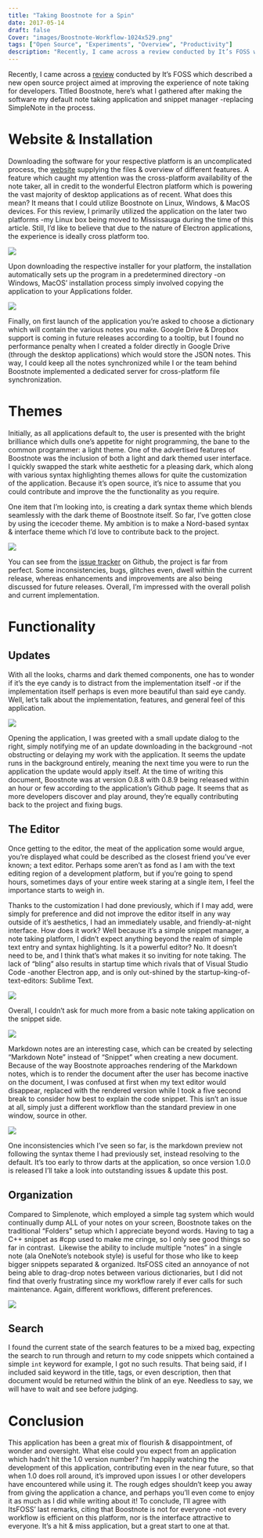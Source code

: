 ```yaml
---
title: "Taking Boostnote for a Spin"
date: 2017-05-14
draft: false
Cover: "images/Boostnote-Workflow-1024x529.png"
tags: ["Open Source", "Experiments", "Overview", "Productivity"]
description: "Recently, I came across a review conducted by It’s FOSS which described a new open source project aimed at improving the experience of note taking for developers. Titled Boostnote, here’s what I gathered after making the software my default note taking application and snippet manager -replacing SimpleNote in the process."
---
```


Recently, I came across a [review](https://itsfoss.com/boostnote-linux-review/) conducted by It’s FOSS which described a new open source project aimed at improving the experience of note taking for developers. Titled Boostnote, here’s what I gathered after making the software my default note taking application and snippet manager -replacing SimpleNote in the process.

# Website & Installation

Downloading the software for your respective platform is an uncomplicated process, the [website](https://boostnote.io/) supplying the files & overview of different features. A feature which caught my attention was the cross-platform availability of the note taker, all in credit to the wonderful Electron platform which is powering the vast majority of desktop applications as of recent. What does this mean? It means that I could utilize Boostnote on Linux, Windows, & MacOS devices. For this review, I primarily utilized the application on the later two platforms -my Linux box being moved to Mississauga during the time of this article. Still, I’d like to believe that due to the nature of Electron applications, the experience is ideally cross platform too.

[![](./images/Boostnote-Install-1024x756.png)](http://raygervais.ca/wp-content/uploads/2017/05/Boostnote-Install.png)

Upon downloading the respective installer for your platform, the installation automatically sets up the program in a predetermined directory -on Windows, MacOS’ installation process simply involved copying the application to your Applications folder.

[![](./images/Boostnote-Dictionary-1024x703.png)](http://raygervais.ca/wp-content/uploads/2017/05/Boostnote-Dictionary.png)

Finally, on first launch of the application you’re asked to choose a dictionary which will contain the various notes you make. Google Drive & Dropbox support is coming in future releases according to a tooltip, but I found no performance penalty when I created a folder directly in Google Drive (through the desktop applications) which would store the JSON notes. This way, I could keep all the notes synchronized while I or the team behind Boostnote implemented a dedicated server for cross-platform file synchronization.

# Themes

Initially, as all applications default to, the user is presented with the bright brilliance which dulls one’s appetite for night programming, the bane to the common programmer: a light theme. One of the advertised features of Boostnote was the inclusion of both a light and dark themed user interface. I quickly swapped the stark white aesthetic for a pleasing dark, which along with various syntax highlighting themes allows for quite the customization of the application. Because it’s open source, it’s nice to assume that you could contribute and improve the the functionality as you require.

One item that I’m looking into, is creating a dark syntax theme which blends seamlessly with the dark theme of Boostnote itself. So far, I’ve gotten close by using the icecoder theme. My ambition is to make a Nord-based syntax & interface theme which I’d love to contribute back to the project.

[![](./images/Boostnote-Workflow-1024x529.png)](http://raygervais.ca/wp-content/uploads/2017/05/Boostnote-Workflow.png)

You can see from the [issue tracker](https://github.com/BoostIO/Boostnote/issues) on Github, the project is far from perfect. Some inconsistencies, bugs, glitches even, dwell within the current release, whereas enhancements and improvements are also being discussed for future releases. Overall, I’m impressed with the overall polish and current implementation.

# Functionality

## Updates

With all the looks, charms and dark themed components, one has to wonder if it’s the eye candy is to distract from the implementation itself -or if the implementation itself perhaps is even more beautiful than said eye candy. Well, let’s talk about the implementation, features, and general feel of this application.

[![](./images/Boostnote-Info-0.8-1024x721.png)](http://raygervais.ca/wp-content/uploads/2017/05/Boostnote-Info-0.8.png)

Opening the application, I was greeted with a small update dialog to the right, simply notifying me of an update downloading in the background -not obstructing or delaying my work with the application. It seems the update runs in the background entirely, meaning the next time you were to run the application the update would apply itself. At the time of writing this document, Boostnote was at version 0.8.8 with 0.8.9 being released within an hour or few according to the application’s Github page. It seems that as more developers discover and play around, they’re equally contributing back to the project and fixing bugs.

## The Editor

Once getting to the editor, the meat of the application some would argue, you’re displayed what could be described as the closest friend you’ve ever known; a text editor. Perhaps some aren’t as fond as I am with the text editing region of a development platform, but if you’re going to spend hours, sometimes days of your entire week staring at a single item, I feel the importance starts to weigh in.

Thanks to the customization I had done previously, which if I may add, were simply for preference and did not improve the editor itself in any way outside of it’s aesthetics, I had an immediately usable, and friendly-at-night interface. How does it work? Well because it’s a simple snippet manager, a note taking platform, I didn’t expect anything beyond the realm of simple text entry and syntax highlighting. Is it a powerful editor? No. It doesn’t need to be, and I think that’s what makes it so inviting for note taking. The lack of “bling” also results in startup time which rivals that of Visual Studio Code -another Electron app, and is only out-shined by the startup-king-of-text-editors: Sublime Text.

[![](./images/Boostnote-Editor-1024x767.png)](http://raygervais.ca/wp-content/uploads/2017/05/Boostnote-Editor.png)

Overall, I couldn’t ask for much more from a basic note taking application on the snippet side.

[![](./images/Boostnote-Note-Select-1024x530.png)](http://raygervais.ca/wp-content/uploads/2017/05/Boostnote-Note-Select.png)

Markdown notes are an interesting case, which can be created by selecting “Markdown Note” instead of “Snippet” when creating a new document. Because of the way Boostnote approaches rendering of the Markdown notes, which is to render the document after the user has become inactive on the document, I was confused at first when my text editor would disappear, replaced with the rendered version while I took a five second break to consider how best to explain the code snippet. This isn’t an issue at all, simply just a different workflow than the standard preview in one window, source in other.

[![](./images/Boostnote-Markdown-1024x529.png)](http://raygervais.ca/wp-content/uploads/2017/05/Boostnote-Markdown.png)

One inconsistencies which I’ve seen so far, is the markdown preview not following the syntax theme I had previously set, instead resolving to the default. It’s too early to throw darts at the application, so once version 1.0.0 is released I’ll take a look into outstanding issues & update this post.

## Organization

Compared to Simplenote, which employed a simple tag system which would continually dump ALL of your notes on your screen, Boostnote takes on the traditional “Folders” setup which I appreciate beyond words. Having to tag a C++ snippet as #cpp used to make me cringe, so I only see good things so far in contrast.  Likewise the ability to include multiple “notes” in a single note (ala OneNote’s notebook style) is useful for those who like to keep bigger snippets separated & organized. ItsFOSS cited an annoyance of not being able to drag-drop notes between various dictionaries, but I did not find that overly frustrating since my workflow rarely if ever calls for such maintenance. Again, different workflows, different preferences.

[![](./images/Boostnote-Organization.png)](http://raygervais.ca/wp-content/uploads/2017/05/Boostnote-Organization.png)

## Search

I found the current state of the search features to be a mixed bag, expecting the search to run through and return to my code snippets which contained a simple `int` keyword for example, I got no such results. That being said, if I included said keyword in the title, tags, or even description, then that document would be returned within the blink of an eye. Needless to say, we will have to wait and see before judging.

# Conclusion

This application has been a great mix of flourish & disappointment, of wonder and oversight. What else could you expect from an application which hadn’t hit the 1.0 version number? I’m happily watching the development of this application, contributing even in the near future, so that when 1.0 does roll around, it’s improved upon issues I or other developers have encountered while using it. The rough edges shouldn’t keep you away from giving the application a chance, and perhaps you’ll even come to enjoy it as much as I did while writing about it! To conclude, I’ll agree with ItsFOSS’ last remarks, citing that Boostnote is not for everyone -not every workflow is efficient on this platform, nor is the interface attractive to everyone. It’s a hit & miss application, but a great start to one at that.
